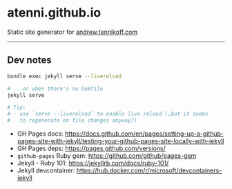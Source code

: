 # atenni.github.io

Static site generator for [andrew.tennikoff.com]

[andrew.tennikoff.com]: https://andrew.tennikoff.com

---

## Dev notes

```bash
bundle exec jekyll serve --livereload

# ...or when there's no Gemfile
jekyll serve

# Tip:
# - use `serve --livereload` to enable live reload (…but it seems
#   to regenerate on file changes anyway?)
```

- GH Pages docs:
  https://docs.github.com/en/pages/setting-up-a-github-pages-site-with-jekyll/testing-your-github-pages-site-locally-with-jekyll
- GH Pages deps: https://pages.github.com/versions/
- `github-pages` Ruby gem: https://github.com/github/pages-gem
- Jekyll - Ruby 101: https://jekyllrb.com/docs/ruby-101/
- Jekyll devcontainer: https://hub.docker.com/r/microsoft/devcontainers-jekyll
